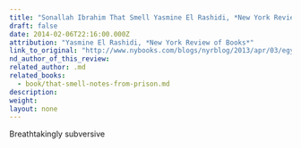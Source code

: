 ```yaml
---
title: "Sonallah Ibrahim That Smell Yasmine El Rashidi, *New York Review of Books*"
draft: false
date: 2014-02-06T22:16:00.000Z
attribution: "Yasmine El Rashidi, *New York Review of Books*"
link_to_original: "http://www.nybooks.com/blogs/nyrblog/2013/apr/03/egypt-raw-sonallah-ibrahim/"
nd_author_of_this_review:
related_author: .md
related_books:
  - book/that-smell-notes-from-prison.md
description:
weight:
layout: none
---
```

Breathtakingly subversive

